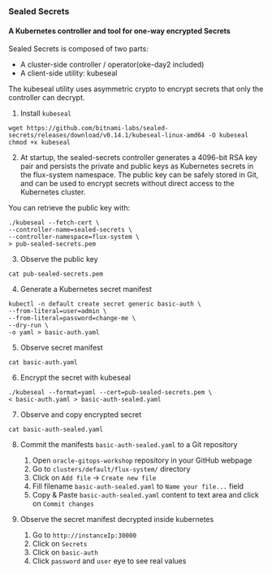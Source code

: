 ### Sealed Secrets

#### A Kubernetes controller and tool for one-way encrypted Secrets

Sealed Secrets is composed of two parts:

* A cluster-side controller / operator(oke-day2 included)
* A client-side utility: kubeseal

The kubeseal utility uses asymmetric crypto to encrypt secrets that only the controller can decrypt.

1. Install `kubeseal`
```
wget https://github.com/bitnami-labs/sealed-secrets/releases/download/v0.14.1/kubeseal-linux-amd64 -O kubeseal
chmod +x kubeseal
```

2. At startup, the sealed-secrets controller generates a 4096-bit RSA key pair and persists the private and public keys as Kubernetes secrets in the flux-system namespace.
The public key can be safely stored in Git, and can be used to encrypt secrets without direct access to the Kubernetes cluster.

You can retrieve the public key with:
```
./kubeseal --fetch-cert \
--controller-name=sealed-secrets \
--controller-namespace=flux-system \
> pub-sealed-secrets.pem
```

3. Observe the public key
```
cat pub-sealed-secrets.pem
```

4. Generate a Kubernetes secret manifest
```
kubectl -n default create secret generic basic-auth \
--from-literal=user=admin \
--from-literal=password=change-me \
--dry-run \
-o yaml > basic-auth.yaml
```

5. Observe secret manifest
```
cat basic-auth.yaml
```

6. Encrypt the secret with kubeseal
```
./kubeseal --format=yaml --cert=pub-sealed-secrets.pem \
< basic-auth.yaml > basic-auth-sealed.yaml
```

7. Observe and copy encrypted secret 
```
cat basic-auth-sealed.yaml
```

8. Commit the manifests `basic-auth-sealed.yaml` to a Git repository
    1. Open `oracle-gitops-workshop` repository in your GitHub webpage
    2. Go to `clusters/default/flux-system/` directory
    3. Сlick on `Add file` -> `Create new file`
    4. Fill filename `basic-auth-sealed.yaml` to `Name your file...` field
    4. Copy & Paste `basic-auth-sealed.yaml` content to text area and click on `Commit changes`


9. Observe the secret manifest decrypted inside kubernetes
    1. Go to `http://instanceIp:30000`
    2. Click on `Secrets`
    3. Click on `basic-auth`
    4. Click `password` and `user` eye to see real values